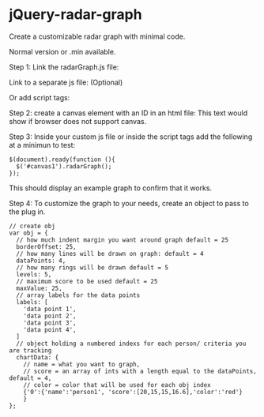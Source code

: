 # jQuery-radar-graph
Create a customizable radar graph with minimal code. 

Normal version or .min available.

Step 1:
  Link the radarGraph.js file:
    <script type="text/javascript" src="FILEPATH/TO/radarGraph.js"></script>
  
  Link to a separate js file: (Optional)
    <script type="text/javascript" src="FILEPATH/TO/ANOTHER/JSFILE.js"></script>
  
  Or add script tags:
    <script></script>
  
Step 2:
  create a canvas element with an ID in an html file:
    <canvas id="canvas1">This text would show if browser does not support canvas.</canvas>
  
Step 3:
  Inside your custom js file or inside the script tags add the following at a minimun to test:

    $(document).ready(function (){
      $('#canvas1').radarGraph();
    });
  This should display an example graph to confirm that it works.
  
Step 4:
  To customize the graph to your needs, create an object to pass to the plug in.
  
    // create obj
    var obj = {
      // how much indent margin you want around graph default = 25
      borderOffset: 25,
      // how many lines will be drawn on graph: default = 4
      dataPoints: 4,
      // how many rings will be drawn default = 5
      levels: 5,
      // maximum score to be used default = 25
      maxValue: 25,
      // array labels for the data points
      labels: [
        'data point 1',
        'data point 2',
        'data point 3',
        'data point 4',
      ]
      // object holding a numbered indexs for each person/ criteria you are tracking
      chartData: {
        // name = what you want to graph,
        // score = an array of ints with a length equal to the dataPoints, default = 4,
        // color = color that will be used for each obj index 
        {'0':{'name':'person1', 'score':[20,15,15,16.6],'color':'red'}
        }
    };
     
